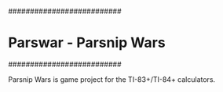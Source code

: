 ##########################
# Parswar - Parsnip Wars #
##########################

Parsnip Wars is game project for the TI-83+/TI-84+ calculators.

